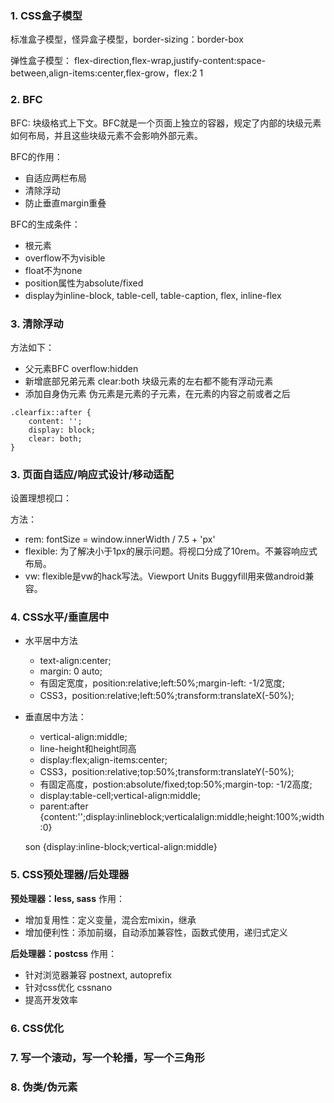### 1. CSS盒子模型
标准盒子模型，怪异盒子模型，border-sizing：border-box

弹性盒子模型：
flex-direction,flex-wrap,justify-content:space-between,align-items:center,flex-grow，flex:2 1

### 2. BFC
BFC: 块级格式上下文。BFC就是一个页面上独立的容器，规定了内部的块级元素如何布局，并且这些块级元素不会影响外部元素。

BFC的作用：
* 自适应两栏布局
* 清除浮动
* 防止垂直margin重叠

BFC的生成条件：
* 根元素
* overflow不为visible
* float不为none
* position属性为absolute/fixed
* display为inline-block, table-cell, table-caption, flex, inline-flex

### 3. 清除浮动
方法如下：
* 父元素BFC overflow:hidden
* 新增底部兄弟元素 clear:both 块级元素的左右都不能有浮动元素
* 添加自身伪元素 伪元素是元素的子元素，在元素的内容之前或者之后

```
.clearfix::after {
    content: '';
    display: block;
    clear: both;    
}
```
### 3. 页面自适应/响应式设计/移动适配
设置理想视口：
<meta name="viewport" content="width=device-width, initial-scale=1.0, maximum-scale=1.0, user-scalable=0">

方法：
* rem: fontSize = window.innerWidth / 7.5 + 'px'
* flexible: 为了解决小于1px的展示问题。将视口分成了10rem。不兼容响应式布局。
* vw: flexible是vw的hack写法。Viewport Units Buggyfill用来做android兼容。

### 4. CSS水平/垂直居中
* 水平居中方法
    * text-align:center;
    * margin: 0 auto;
    * 有固定宽度，position:relative;left:50%;margin-left: -1/2宽度;
    * CSS3，position:relative;left:50%;transform:translateX(-50%);
* 垂直居中方法：
    * vertical-align:middle;
    * line-height和height同高
    * display:flex;align-items:center;
    * CSS3，position:relative;top:50%;transform:translateY(-50%);
    * 有固定高度，postion:absolute/fixed;top:50%;margin-top: -1/2高度;
    * display:table-cell;vertical-align:middle;
    *    parent:after {content:'';display:inlineblock;verticalalign:middle;height:100%;width:0}
    
    son {display:inline-block;vertical-align:middle}

### 5. CSS预处理器/后处理器
**预处理器：less, sass**
作用：
* 增加复用性：定义变量，混合宏mixin，继承
* 增加便利性：添加前缀，自动添加兼容性，函数式使用，递归式定义

**后处理器：postcss**
作用：
* 针对浏览器兼容 postnext, autoprefix
* 针对css优化 cssnano
* 提高开发效率

### 6. CSS优化


### 7. 写一个滚动，写一个轮播，写一个三角形

### 8. 伪类/伪元素

